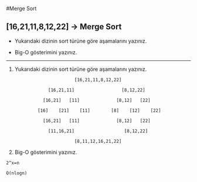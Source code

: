 #Merge Sort 

## [16,21,11,8,12,22] -> Merge Sort 

- Yukarıdaki dizinin sort türüne göre aşamalarını yazınız.

- Big-O gösterimini yazınız.

--- 
1. Yukarıdaki dizinin sort türüne göre aşamalarını yazınız.
```
                          [16,21,11,8,12,22]

                [16,21,11]                  [8,12,22]

              [16,21]   [11]              [8,12]   [22]

            [16]    [21]    [11]        [8]    [12]    [22]

              [16,21]   [11]              [8,12]   [22]

                [11,16,21]                   [8,12,22]

                          [8,11,12,16,21,22]
```

2. Big-O gösterimini yazınız.

```
2^x=n

O(nlogn)
```
